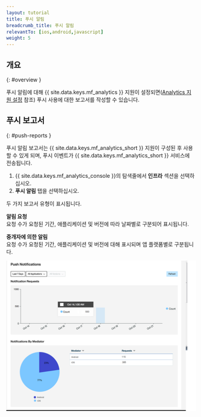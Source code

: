 ```yaml
---
layout: tutorial
title: 푸시 알림
breadcrumb_title: 푸시 알림
relevantTo: [ios,android,javascript]
weight: 5
---
```

<!-- NLS_CHARSET=UTF-8 -->
## 개요
{: #overview }

푸시 알림에 대해 {{ site.data.keys.mf_analytics }} 지원이 설정되면([Analytics 지원 설정](../../../notifications/analytics/) 참조) 푸시 사용에 대한 보고서를 작성할 수 있습니다. 

## 푸시 보고서
{: #push-reports }

푸시 알림 보고서는 {{ site.data.keys.mf_analytics_short }} 지원이 구성된 후 사용할 수 있게 되며, 푸시 이벤트가 {{ site.data.keys.mf_analytics_short }} 서비스에 전송됩니다. 

1. {{ site.data.keys.mf_analytics_console }}의 탐색줄에서 **인프라** 섹션을 선택하십시오. 
2. **푸시 알림** 탭을 선택하십시오. 

두 가지 보고서 유형이 표시됩니다. 

**알림 요청**  
요청 수가 요청된 기간, 애플리케이션 및 버전에 따라 날짜별로 구분되어 표시됩니다. 

**중개자에 의한 알림**  
요청 수가 요청된 기간, 애플리케이션 및 버전에 대해 표시되며 앱 플랫폼별로 구분됩니다. 

![푸시 알림 보고서](pushNotifications.png)
